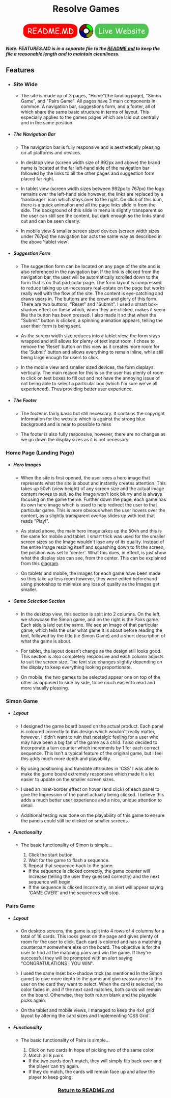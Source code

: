 <h1 align="center">Resolve Games</h1>

<h2 align="center"><a href="https://github.com/joenapper/Memory-games/blob/master/README.md"><img src="README-assets/README-btn.png"></a> <img src="README-assets/small-simon.png"> <a href="#"><img src="README-assets/live-website-btn.png"></a></h2>

##### Note: FEATURES.MD is in a separate file to the [README.md](https://github.com/joenapper/Memory-games/blob/master/README.md) to keep the file a reasonable length and to maintain cleanliness.

## Features

- ### Site Wide

    - The site is made up of 3 pages, "Home"(the landing page), "Simon Game", and "Pairs Game".
    All pages have 3 main components in common. A navigation bar, suggestions form, and a footer,
    all of which share the same basic structure in terms of layout. This especially applies to the
    games pages which are laid out centrally and in the same position.

- ##### The Navigation Bar
    - The navigation bar is fully responsive and is aesthetically pleasing on all platforms and devices. 
    
    - In desktop view (screen width size of 992px and above) the brand name is located at the far left-hand side of the 
    navigation bar followed by the links to all the other pages and suggestion form placed far right.

    - In tablet view (screen width sizes between 992px to 767px) the logo remains over the left-hand side however, the
    links are replaced by a 'hamburger' icon which stays over to the right. On click of this icon, there is a quick 
    animation and all the page links slide in from the side. The background of this slide in menu is slightly transparent so the
    user can still see the content, but dark enough so the links stand out and can be seen clearly. 

    - In mobile view & smaller screen sized devices (screen width sizes under 767px) the navigation bar acts the same way
    as described in the above 'tablet view'.

- ##### Suggestion Form
    - The suggestion form can be located on any page of the site and is also referenced in the navigation bar. If the
    link is clicked from the navigation bar, the user will be automatically scrolled down to the form that is on that
    particular page. The form layout is compressed to reduce taking up un-necessary real-estate on the page but works
    really well with the flow of the site. The content is eye-catching and draws users in.
    The buttons are the crown and glory of this form. There are two buttons, "Reset" and "Submit". I used a smart
    box-shadow effect on these which, when they are clicked, makes it seem like the button has been pressed. I also
    made it so that when the "Submit" button is clicked, a spinning animation appears, telling the user their form
    is being sent.

    - As the screen width size reduces into a tablet view, the form stays wrapped and still allows for plenty of
    text input room. I chose to remove the 'Reset' button on this view as it creates more room for the 'Submit'
    button and allows everything to remain inline, while still being large enough for users to click.

    - In the mobile view and smaller sized devices, the form displays vertically. The main reason for this is so
    the user has plenty of room to click on text boxes to fill out and not have the annoying issue of not being able
    to select a particular box (which I'm sure we've all experienced). Thus providing better user experience. 

- ##### The Footer
    - The footer is fairly basic but still necessary. It contains the copyright information for the website which
    is against the strong blue background and is near to possible to miss

    - The footer is also fully responsive, however, there are no changes as we go down the display sizes as it is
    not necessary.

### Home Page (Landing Page)

- ##### Hero Images
    - When the site is first opened, the user sees a hero image that represents what the site is about and instantly creates
    attention. This takes up 50vh (view height) of any screen size and the actual image content moves to suit, so the Image
    won't look blurry and is always focusing on the game theme.
    Further down the page, each game has its own hero image which is used to help redirect the user to that particular game.
    This is more obvious when the user hovers over the content, as a slightly transparent overlay slides up with text that reads
    "Play!".

    - As stated above, the main hero image takes up the 50vh and this is the same for mobile and tablet. I smart trick was used
    for the smaller screen sizes so the Image wouldn't lose any of its quality. Instead of the entire Image resizing itself and
    squashing down to fit the screen, the position was set to 'center'. What this does, in effect, is just show what the display
    size can see, from the center. This can be explained from this [diagram](https://i.stack.imgur.com/6TiXL.png).

    - On tablets and mobile, the Images for each game have been made so they take up less room however, they were edited beforehand
    using photoshop to minimize any loss of quality as the Images get smaller. 

- ##### Game Selection Section
    - In the desktop view, this section is split into 2 columns. On the left, we showcase the Simon game, and on the right is the Pairs game.
    Each side is laid out the same. We see an Image of that particular game, which tells the user what game it is about before reading
    the text, followed by the title (i.e Simon Game) and a short description of what the game is about.

    - For tablet, the layout doesn't change as the design still looks good. This section is 
    also completely responsive and each column adjusts to suit the screen size. The text size changes slightly depending on the display
    to keep everything looking proportionate.

    - On mobile, the two games to be selected appear one on top of the other as opposed to side by side, to be much easier to read and
    more visually pleasing. 

### Simon Game

- ##### Layout
    - I designed the game board based on the actual product. Each panel is coloured correctly to this design which wouldn't really matter,
    however, I didn't want to ruin that nostalgic feeling for a user who may have been a big fan of the game as a child. I also decided to 
    Incorporate a turn counter which increments by 1 for each correct sequence. This Isn't a typical feature of the original game,
    but I feel this adds much more depth and playability.

    - By using positioning and translate attributes in 'CSS' I was able to make the game board extremely responsive which made It
    a lot easier to update on the smaller screen sizes.

    - I used an Inset-border effect on hover (and click) of each panel to give the Impression of the panel actually being clicked.
    I believe this adds a much better user experience and a nice, unique attention to detail. 

    - Additional testing was done on the playability of this game to ensure the panels could still be clicked on smaller screens.  

- ##### Functionality
    - The basic functionality of Simon is simple...
        1. Click the start button.
        2. Wait for the game to flash a sequence.
        3. Repeat that sequence back to the game.

        - If the sequence Is clicked correctly, the game counter will Increase (telling the user they guessed correctly) and the next
        sequence will begin.
        - If the sequence Is clicked Incorrectly, an alert will appear saying 'GAME OVER!' and the sequences will stop. 

### Pairs Game

- ##### Layout
    - On desktop screens, the game is split into 4 rows of 4 columns for a total of 16 cards. This looks great on the page and gives
    plenty of room for the user to click. Each card is colored and has a matching counterpart  somewhere else on the board. The objective
    is for the user to find all the matching pairs and win the game. If they're successful they will be prompted with an alert saying
    "CONGRATULATIONS | YOU WIN".

    - I used the same Inset box-shadow trick (as mentioned In the Simon game) to give more depth to the game and give reassurance to the
    user on the card they want to select. When the card is selected, the color fades in, and if the next card matches, both cards will
    remain on the board. Otherwise, they both return blank and the playable picks again. 

    - On the tablet and mobile views, I managed to keep the 4x4 grid layout by altering the card sizes and Implementing 'CSS Grid'. 

- ##### Functionality
    - The basic functionality of Pairs is simple...
        1. Click on two cards In hope of picking two of the same color.
        2. Match all 8 pairs.
        
        - If the two cards don't match, they will simply flip back over and the player can try again.
        - If they do match, the cards will remain face up and allow the player to keep going. 

<h3 align="center"><a href="https://github.com/joenapper/Memory-games/blob/master/README.md">Return to README.md</a></h3>

